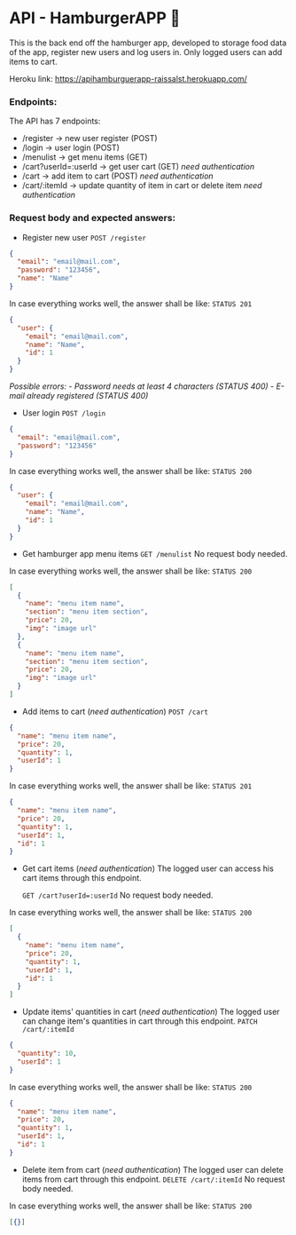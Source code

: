 # API - HamburgerAPP :hamburger:

This is the back end off the hamburger app, developed to storage food data of the app, register new users and log users in. Only logged users can add items to cart.

Heroku link: https://apihamburguerapp-raissalst.herokuapp.com/

### Endpoints:

The API has 7 endpoints:

- /register -> new user register (POST)
- /login -> user login (POST)
- /menulist -> get menu items (GET)
- /cart?userId=:userId -> get user cart (GET) _need authentication_
- /cart -> add item to cart (POST) _need authentication_
- /cart/:itemId -> update quantity of item in cart or delete item _need authentication_

### Request body and expected answers:

- Register new user
  `POST /register`

```json
{
  "email": "email@mail.com",
  "password": "123456",
  "name": "Name"
}
```

In case everything works well, the answer shall be like:
`STATUS 201`

```json
{
  "user": {
    "email": "email@mail.com",
    "name": "Name",
    "id": 1
  }
}
```

_Possible errors:_
_- Password needs at least 4 characters (STATUS 400)_
_- E-mail already registered (STATUS 400)_

- User login
  `POST /login`

```json
{
  "email": "email@mail.com",
  "password": "123456"
}
```

In case everything works well, the answer shall be like:
`STATUS 200`

```json
{
  "user": {
    "email": "email@mail.com",
    "name": "Name",
    "id": 1
  }
}
```

- Get hamburger app menu items
  `GET /menulist`
  No request body needed.

In case everything works well, the answer shall be like:
`STATUS 200`

```json
[
  {
    "name": "menu item name",
    "section": "menu item section",
    "price": 20,
    "img": "image url"
  },
  {
    "name": "menu item name",
    "section": "menu item section",
    "price": 20,
    "img": "image url"
  }
]
```

- Add items to cart (_need authentication_)
  `POST /cart`

```json
{
  "name": "menu item name",
  "price": 20,
  "quantity": 1,
  "userId": 1
}
```

In case everything works well, the answer shall be like:
`STATUS 201`

```json
{
  "name": "menu item name",
  "price": 20,
  "quantity": 1,
  "userId": 1,
  "id": 1
}
```

- Get cart items (_need authentication_)
  The logged user can access his cart items through this endpoint.

  `GET /cart?userId=:userId`
  No request body needed.

In case everything works well, the answer shall be like:
`STATUS 200`

```json
[
  {
    "name": "menu item name",
    "price": 20,
    "quantity": 1,
    "userId": 1,
    "id": 1
  }
]
```

- Update items' quantities in cart (_need authentication_)
  The logged user can change item's quantities in cart through this endpoint.
  `PATCH /cart/:itemId`

```json
{
  "quantity": 10,
  "userId": 1
}
```

In case everything works well, the answer shall be like:
`STATUS 200`

```json
{
  "name": "menu item name",
  "price": 20,
  "quantity": 1,
  "userId": 1,
  "id": 1
}
```

- Delete item from cart (_need authentication_)
  The logged user can delete items from cart through this endpoint.
  `DELETE /cart/:itemId`
  No request body needed.

In case everything works well, the answer shall be like:
`STATUS 200`

```json
[{}]
```
